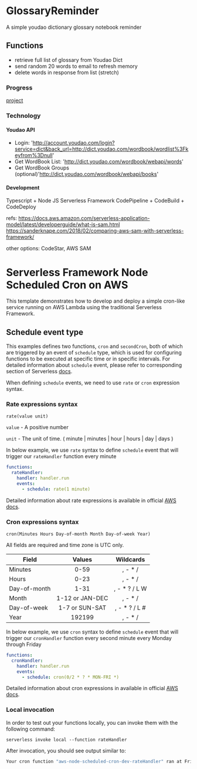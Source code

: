 # GlossaryReminder

A simple youdao dictionary glossary notebook reminder

## Functions

- retrieve full list of glossary from Youdao Dict
- send random 20 words to email to refresh memory
- delete words in response from list (stretch)

### Progress

[project](https://github.com/stella-hu-xing/GlossaryRetriever/projects/1)

### Technology

#### Youdao API

- Login: 'http://account.youdao.com/login?service=dict&back_url=http://dict.youdao.com/wordbook/wordlist%3Fkeyfrom%3Dnull'
- Get WordBook List: 'http://dict.youdao.com/wordbook/webapi/words'
- Get WordBook Groups (optional)'http://dict.youdao.com/wordbook/webapi/books'

#### Development

Typescript + Node JS
Serverless Framework
CodePipeline + CodeBuild + CodeDeploy

refs:
https://docs.aws.amazon.com/serverless-application-model/latest/developerguide/what-is-sam.html
https://sanderknape.com/2018/02/comparing-aws-sam-with-serverless-framework/

other options: CodeStar, AWS SAM

# Serverless Framework Node Scheduled Cron on AWS

This template demonstrates how to develop and deploy a simple cron-like service running on AWS Lambda using the traditional Serverless Framework.

## Schedule event type

This examples defines two functions, `cron` and `secondCron`, both of which are triggered by an event of `schedule` type, which is used for configuring functions to be executed at specific time or in specific intervals. For detailed information about `schedule` event, please refer to corresponding section of Serverless [docs](https://serverless.com/framework/docs/providers/aws/events/schedule/).

When defining `schedule` events, we need to use `rate` or `cron` expression syntax.

### Rate expressions syntax

```pseudo
rate(value unit)
```

`value` - A positive number

`unit` - The unit of time. ( minute | minutes | hour | hours | day | days )

In below example, we use `rate` syntax to define `schedule` event that will trigger our `rateHandler` function every minute

```yml
functions:
  rateHandler:
    handler: handler.run
    events:
      - schedule: rate(1 minute)
```

Detailed information about rate expressions is available in official [AWS docs](https://docs.aws.amazon.com/AmazonCloudWatch/latest/events/ScheduledEvents.html#RateExpressions).

### Cron expressions syntax

```pseudo
cron(Minutes Hours Day-of-month Month Day-of-week Year)
```

All fields are required and time zone is UTC only.

| Field        |     Values      |   Wildcards    |
| ------------ | :-------------: | :------------: |
| Minutes      |      0-59       |    , - \* /    |
| Hours        |      0-23       |    , - \* /    |
| Day-of-month |      1-31       | , - \* ? / L W |
| Month        | 1-12 or JAN-DEC |    , - \* /    |
| Day-of-week  | 1-7 or SUN-SAT  | , - \* ? / L # |
| Year         |     192199      |    , - \* /    |

In below example, we use `cron` syntax to define `schedule` event that will trigger our `cronHandler` function every second minute every Monday through Friday

```yml
functions:
  cronHandler:
    handler: handler.run
    events:
      - schedule: cron(0/2 * ? * MON-FRI *)
```

Detailed information about cron expressions in available in official [AWS docs](https://docs.aws.amazon.com/AmazonCloudWatch/latest/events/ScheduledEvents.html#CronExpressions).

### Local invocation

In order to test out your functions locally, you can invoke them with the following command:

```
serverless invoke local --function rateHandler
```

After invocation, you should see output similar to:

```bash
Your cron function "aws-node-scheduled-cron-dev-rateHandler" ran at Fri Mar 05 2021 15:14:39 GMT+0100 (Central European Standard Time)
```
